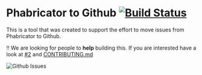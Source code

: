 # Phabricator to Github [![Build Status](https://travis-ci.org/babel/phabricator-to-github.svg?branch=master)](https://travis-ci.org/babel/phabricator-to-github)

This is a tool that was created to support the effort to move issues from
Phabricator to Github.

‼️ We are looking for people to **help** building this. If you are interested have a look at [#2](https://github.com/babel/phabricator-to-github/issues/2) and [CONTRIBUTING.md](https://github.com/babel/phabricator-to-github/blob/master/CONTRIBUTING.md) 

![Github Issues](https://cdn.meme.am/instances/61701304.jpg)




